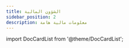 ```yaml
---
title: الشؤون المالية
sidebar_position: 2
description: معلومات مالية هامة
---
```


import DocCardList from '@theme/DocCardList';

<DocCardList />
